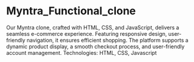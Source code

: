 # Myntra_Functional_clone
Our Myntra clone, crafted with HTML, CSS, and JavaScript, delivers a seamless e-commerce experience. Featuring responsive design, user-friendly navigation, it ensures efficient shopping. The platform supports a dynamic product display, a smooth checkout process, and user-friendly account management. Technologies: HTML, CSS, Javascript
